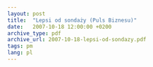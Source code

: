 ```yaml
---
layout: post
title:  "Lepsi od sondaży (Puls Biznesu)"
date:   2007-10-18 12:00:00 +0200
archive_type: pdf
archive_url: 2007-10-18-lepsi-od-sondazy.pdf
tags: pm
lang: pl
---
```

